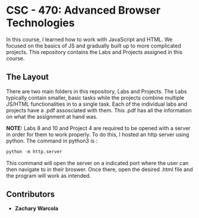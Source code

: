 # CSC - 470: Advanced Browser Technologies

In this course, I learned how to work with JavaScript and HTML. We focused on the basics of JS and gradually built up to more complicated projects. This repository contains the Labs and Projects assigned in this course.

## The Layout

There are two main folders in this repository, Labs and Projects. The Labs typically contain smaller, basic tasks while the projects combine multiple JS/HTML functionalities in to a single task. Each of the individual labs and projects have a .pdf assosciated with them. This .pdf has all the information on what the assignment at hand was. 

**NOTE:** Labs 8 and 10 and Project 4 are required to be opened with a server in order for them to work properly. To do this, I hosted an http server using python. The command in python3 is :
```python
python -m http.server
```
This command will open the server on a indicated port where the user can then navigate to in their broswer. Once there, open the desired .html file and the program will work as intended.

## Contributors
* **Zachary Warcola**

